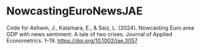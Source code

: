 # NowcastingEuroNewsJAE
Code for Ashwin, J., Kalamara, E., &amp; Saiz, L. (2024). Nowcasting Euro area GDP with news sentiment: A tale of two crises. Journal of Applied Econometrics. 1–19. https://doi.org/10.1002/jae.3057
